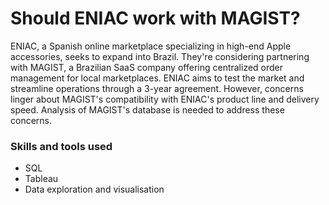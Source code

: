 # **Should ENIAC work with MAGIST?**

ENIAC, a Spanish online marketplace specializing in high-end Apple accessories, seeks to expand into Brazil. They're considering partnering with MAGIST, a Brazilian SaaS company offering centralized order management for local marketplaces. ENIAC aims to test the market and streamline operations through a 3-year agreement. However, concerns linger about MAGIST's compatibility with ENIAC's product line and delivery speed. Analysis of MAGIST's database is needed to address these concerns.

### **Skills and tools used**
- SQL
- Tableau
- Data exploration and visualisation
